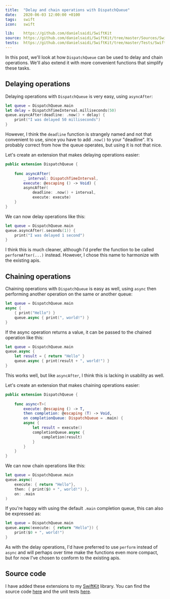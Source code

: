```yaml
---
title:  "Delay and chain operations with DispatchQueue"
date:   2020-06-03 12:00:00 +0100
tags:   swift
icon:   swift

lib:    https://github.com/danielsaidi/SwiftKit
source: https://github.com/danielsaidi/SwiftKit/tree/master/Sources/SwiftKit/Extensions
tests:  https://github.com/danielsaidi/SwiftKit/tree/master/Tests/SwiftKitTests/Extensions
---
```


In this post, we'll look at how `DispatchQueue` can be used to delay and chain operations. We'll also extend it with more convenient functions that simplify these tasks.


## Delaying operations

Delaying operations with `DispatchQueue` is very easy, using `asyncAfter`:

```swift
let queue = DispatchQueue.main
let delay = DispatchTimeInterval.milliseconds(50)
queue.asyncAfter(deadline: .now() + delay) {
    print("I was delayed 50 milliseconds")
}
```

However, I think the `deadline` function is strangely named and not that convenient to use, since you have to add `.now()` to your "deadline". It's probably correct from how the queue operates, but using it is not that nice.

Let's create an extension that makes delaying operations easier:

```swift
public extension DispatchQueue {
    
    func asyncAfter(
        _ interval: DispatchTimeInterval,
        execute: @escaping () -> Void) {
        asyncAfter(
            deadline: .now() + interval,
            execute: execute)
    }
}
```

We can now delay operations like this:

```swift
let queue = DispatchQueue.main
queue.asyncAfter(.seconds(1)) {
    print("I was delayed 1 second")
}
```

I think this is much cleaner, although I'd prefer the function to be called `performAfter(...)` instead. However, I chose this name to harmonize with the existing apis.


## Chaining operations

Chaining operations with `DispatchQueue` is easy as well, using `async` then performing another operation on the same or another queue:

```swift
let queue = DispatchQueue.main
async {
    { print("Hello") }
    queue.async { print(", world!") }
}
```

If the async operation returns a value, it can be passed to the chained operation like this:

```swift
let queue = DispatchQueue.main
queue.async {
    let result = { return "Hello" }
    queue.async { print(result + ", world!") }
}
```

This works well, but like `asyncAfter`, I think this is lacking in usability as well.

Let's create an extension that makes chaining operations easier:

```swift
public extension DispatchQueue {
    
    func async<T>(
        execute: @escaping () -> T,
        then completion: @escaping (T) -> Void,
        on completionQueue: DispatchQueue = .main) {
        async {
            let result = execute()
            completionQueue.async {
                completion(result)
            }
        }
    }
}
```

We can now chain operations like this:

```swift
let queue = DispatchQueue.main
queue.async(
    execute: { return "Hello"}, 
    then: { print($0 + ", world!") },
    on: .main
)
```

If you're happy with using the default `.main` completion queue, this can also be expressed as:

```swift
let queue = DispatchQueue.main
queue.async(execute: { return "Hello"}) {
    print($0 + ", world!")
}
```

As with the delay operations, I'd have preferred to use `perform` instead of `async` and will perhaps over time make the functions even more compact, but for now I've chosen to conform to the existing apis.


## Source code

I have added these extensions to my [SwiftKit]({{page.lib}}) library. You can find the source code [here]({{page.source}}) and the unit tests [here]({{page.tests}}).